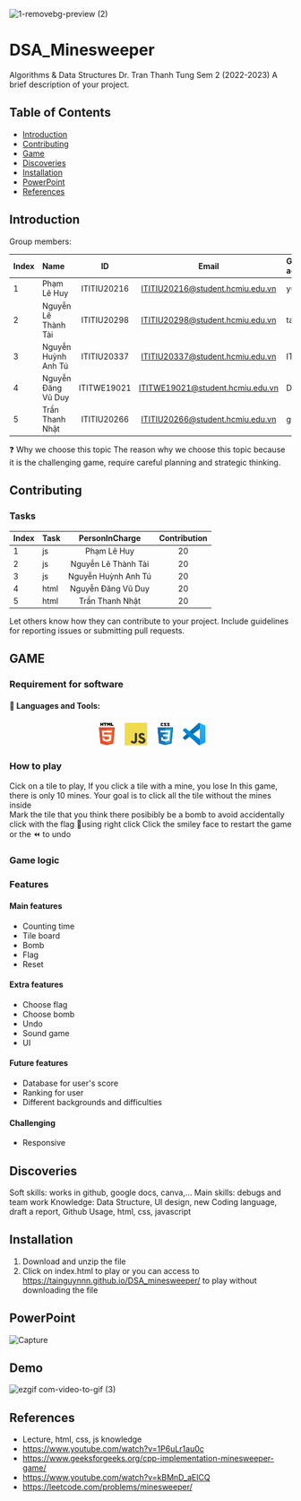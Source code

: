   
![1-removebg-preview (2)](https://github.com/tainguynnn/DSA_minesweeper/assets/91893958/ca045912-6376-483e-be66-07cb4feaa602)

# DSA_Minesweeper
Algorithms & Data Structures
Dr. Tran Thanh Tung
Sem 2 (2022-2023)
A brief description of your project.

## Table of Contents

- [Introduction](#introduction)
- [Contributing](#contributing)
- [Game](#game)
- [Discoveries](#discoveries)
- [Installation](#installation)
- [PowerPoint](#powerpoint)
- [References](#references)



## Introduction
Group members:

| Index | Name                   |     ID      |              Email               | Github account             |
|:------|:-----------------------|:-----------:|:--------------------------------:|:---------------------------|
| 1     | Phạm Lê Huy         | ITITIU20216 | ITITIU20216@student.hcmiu.edu.vn | yukihira09               |
| 2     | Nguyễn Lê Thành Tài  | ITITIU20298 | ITITIU20298@student.hcmiu.edu.vn | tainguynnn                |
| 3     | Nguyễn Huỳnh Anh Tú    | ITITIU20337 | ITITIU20337@student.hcmiu.edu.vn | ITITIU20337               |
| 4     | Nguyễn Đăng Vũ Duy    | ITITWE19021 | ITITWE19021@student.hcmiu.edu.vn | DuyTek                    |   
| 5     | Trần Thanh Nhật       | ITITIU20266 | ITITIU20266@student.hcmiu.edu.vn | ginthanhnhat                  | 



❓ Why we choose this topic
The reason why we choose this topic because it is the challenging game, require careful planning and strategic thinking. 

## Contributing
### Tasks  
| Index | Task                                                         | PersonInCharge | Contribution |
|:------|:-------------------------------------------------------------|:--------------:|:------------:|
| 1     |                js                  |   Phạm Lê Huy    |          20      |
| 2     |                 js          |   Nguyễn Lê Thành Tài   |          20      |
| 3     |                js       |  Nguyễn Huỳnh Anh Tú    |      20          |
| 4     |                 html        |  Nguyễn Đăng Vũ Duy      |          20      |
| 5     |                html                  |   Trần Thanh Nhật    |          20      |


Let others know how they can contribute to your project. Include guidelines for reporting issues or submitting pull requests.
## GAME 
### Requirement for software
 #### 🧰 Languages and Tools:
 <p align="center">
 <img src="https://raw.githubusercontent.com/github/explore/80688e429a7d4ef2fca1e82350fe8e3517d3494d/topics/html/html.png" alt="HTML" height="40" style="vertical-align:top; margin:4px">
 <img src="https://raw.githubusercontent.com/github/explore/80688e429a7d4ef2fca1e82350fe8e3517d3494d/topics/javascript/javascript.png" alt="Javascript" height="40" style="vertical-align:top; margin:4px">
 <img src="https://raw.githubusercontent.com/github/explore/80688e429a7d4ef2fca1e82350fe8e3517d3494d/topics/css/css.png" alt="Css" height="40" style="vertical-align:top; margin:4px">
 <img src="https://raw.githubusercontent.com/github/explore/80688e429a7d4ef2fca1e82350fe8e3517d3494d/topics/visual-studio-code/visual-studio-code.png" alt="VS Code" height="40" style="vertical-align:top; margin:4px">
 </p>

### How to play
Cick on a tile to play, If you click a tile with a mine, you lose
In this game, there is only 10 mines. Your goal is to click all the tile without the mines inside\
Mark the tile that you think there posibibly be a bomb to avoid accidentally click with the flag 🚩using right click
Click the smiley face to restart the game or the ⏪ to undo
### Game logic 
 
### Features
 #### Main features
- Counting time
- Tile board
- Bomb
- Flag
- Reset
 #### Extra features
- Choose flag
- Choose bomb
- Undo
- Sound game
- UI  
 #### Future features 
- Database for user's score
- Ranking for user
- Different backgrounds and difficulties
 #### Challenging
- Responsive
## Discoveries
Soft skills: works in github, google docs, canva,...
Main skills: debugs and team work
Knowledge: Data Structure, UI design, new Coding language, draft a report, Github Usage, html, css, javascript
## Installation
1. Download and unzip the file
2. Click on index.html to play
or you can access to https://tainguynnn.github.io/DSA_minesweeper/ to play without downloading the file
## PowerPoint
![Capture](https://github.com/tainguynnn/DSA_minesweeper/assets/91893958/c133dd44-90b3-4259-ae96-68b3c022c95b)
## Demo
![ezgif com-video-to-gif (3)](https://github.com/tainguynnn/DSA_minesweeper/assets/91893958/f754c77e-48be-4b09-9379-d3034eb0fbed)

## References
- Lecture, html, css, js knowledge
- https://www.youtube.com/watch?v=1P6uLr1au0c
- https://www.geeksforgeeks.org/cpp-implementation-minesweeper-game/
- https://www.youtube.com/watch?v=kBMnD_aElCQ
- https://leetcode.com/problems/minesweeper/





